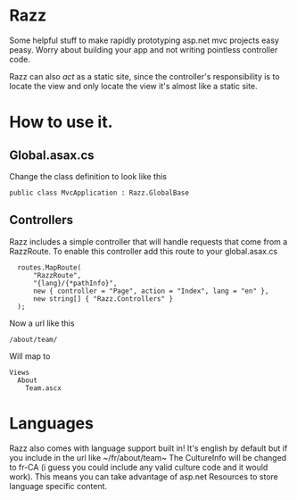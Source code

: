 # Razz

Some helpful stuff to make rapidly prototyping asp.net mvc projects easy peasy.  Worry about building your app 
and not writing pointless controller code.

Razz can also *act* as a static site, since the controller's responsibility is to locate the view and only locate 
the view it's almost like a static site.


# How to use it.

## Global.asax.cs

Change the class definition to look like this

    public class MvcApplication : Razz.GlobalBase
    
## Controllers

Razz includes a simple controller that will handle requests that come from a RazzRoute.  To enable this controller
add this route to your global.asax.cs

      routes.MapRoute(
          "RazzRoute",
          "{lang}/{*pathInfo}",
          new { controller = "Page", action = "Index", lang = "en" },
          new string[] { "Razz.Controllers" }
      );
      
Now a url like this

    /about/team/
    
Will map to 

    Views
      About
        Team.ascx

# Languages

Razz also comes with language support built in! It's english by default but if you include in the url like ~/fr/about/team~
The CultureInfo will be changed to fr-CA (i guess you could include any valid culture code and it would work). This means
you can take advantage of asp.net Resources to store language specific content.
